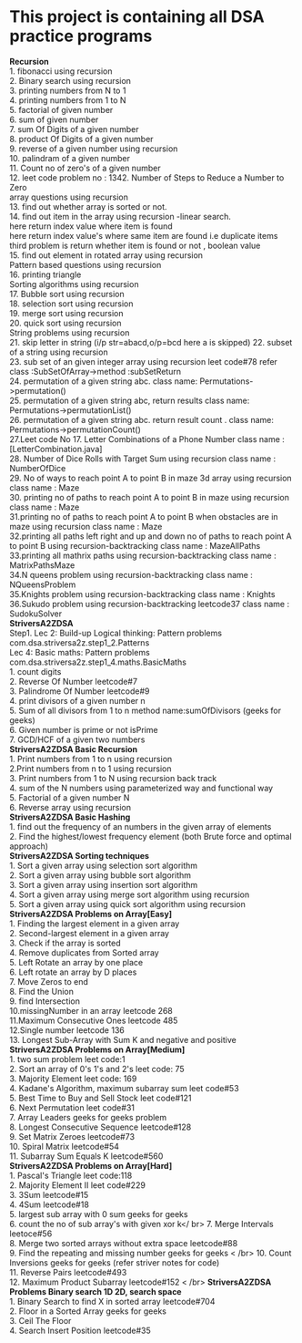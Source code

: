 # This project is containing all DSA practice programs

**Recursion** <br />
         1. fibonacci using recursion <br />
         2. Binary search using recursion <br />
         3. printing numbers from N to 1 <br />
         4. printing numbers from 1 to N <br />
         5. factorial of given number<br />
         6. sum  of given number<br />
         7. sum Of Digits of a given number <br />
         8. product Of Digits of a given number <br />
         9. reverse of a given number using recursion <br />
         10. palindram of a given number <br />
         11. Count no of zero's of a given number <br />
         12. leet code problem no : 1342. Number of Steps to Reduce a Number to Zero  <br />
         array questions using recursion <br />
         13. find out whether array is sorted or not. <br />
         14. find out item in the  array using recursion -linear search.<br />
             here return index value where item is found<br />
             here return index value's  where same item are found i.e duplicate items<br />
             third problem is return whether item is found or not , boolean value <br />
         15. find out element in rotated array using recursion <br />
         Pattern based questions using recursion <br />
         16. printing triangle <br />
         Sorting algorithms using recursion <br />
         17. Bubble sort using recursion <br />
         18. selection sort using recursion  <br />
         19. merge sort using recursion  <br />
         20. quick sort using recursion  <br />
         String problems using recursion <br />
         21. skip letter in string (i/p str=abacd,o/p=bcd here a is skipped)
         22. subset of a string using recursion<br />
         23. sub set of an given integer array using recursion leet code#78 refer class :SubSetOfArray->method :subSetReturn<br />
         24. permutation of a given string abc. class name: Permutations->permutation()<br />
         25. permutation of a given string abc, return results class name: Permutations->permutationList()<br />
         26. permutation of a given string abc. return result count . class name: Permutations->permutationCount()<br />
         27.Leet code No 17. Letter Combinations of a Phone Number class name :[LetterCombination.java]<br />
         28. Number of Dice Rolls with Target Sum using recursion class name : NumberOfDice <br />
         29. No of ways to reach point A to point B in maze 3d array using recursion class name : Maze <br />
         30. printing no of paths to reach  point A to point B in maze  using recursion class name : Maze <br />
         31.printing no of paths to reach  point A to point B when obstacles are in maze  using recursion class name : Maze <br />
         32.printing all paths left right and up and down no of paths to reach  point A to point B  using recursion-backtracking class name : MazeAllPaths <br />
         33.printing all mathrix paths using recursion-backtracking class name : MatrixPathsMaze <br />
         34.N queens problem using recursion-backtracking class name : NQueensProblem <br />
         35.Knights problem using recursion-backtracking class name : Knights <br />
         36.Sukudo problem using recursion-backtracking leetcode37 class name : SudokuSolver <br />
**StriversA2ZDSA** <br />
Step1. Lec 2: Build-up Logical thinking: Pattern problems com.dsa.striversa2z.step1_2.Patterns<br />
       Lec 4: Basic maths: Pattern problems com.dsa.striversa2z.step1_4.maths.BasicMaths<br />
             1. count digits <br />
             2. Reverse Of Number leetcode#7 <br />
             3. Palindrome Of Number leetcode#9 <br />
             4. print divisors of a given number n <br />
             5. Sum of all divisors from 1 to n method name:sumOfDivisors (geeks for geeks)<br />
             6. Given number is prime or not isPrime <br />
             7. GCD/HCF of a given two numbers <br />
**StriversA2ZDSA Basic Recursion** <br />
             1. Print numbers from 1 to n using recursion <br />
             2.Print numbers from n to 1 using recursion <br />
             3. Print numbers from 1 to N using recursion back track <br />
             4. sum of the N numbers using parameterized way and functional way  <br />
             5. Factorial of a given number  N  <br />
             6. Reverse array using recursion  <br />
**StriversA2ZDSA Basic Hashing** <br />
             1. find out the frequency of an numbers in the given array of elements <br />
             2. Find the highest/lowest frequency element (both Brute force and optimal  approach) <br />
**StriversA2ZDSA Sorting techniques** <br />
             1. Sort a given array using selection sort algorithm <br />
             2. Sort a given array using bubble sort algorithm <br />
             3. Sort a given array using insertion sort algorithm <br />
             4. Sort a given array using merge sort algorithm using recursion <br />
             5. Sort a given array using quick sort algorithm using recursion <br />
**StriversA2ZDSA Problems on Array[Easy]** <br />
             1. Finding the largest element in a given array <br />
             2. Second-largest element in a given  array <br />
             3. Check if the array is sorted <br />
             4. Remove duplicates from Sorted array <br />
             5. Left Rotate an array by one place <br />
             6. Left rotate an array by D places <br />
             7. Move Zeros to end <br />
             8. Find the Union <br />
             9. find Intersection<br />
             10.missingNumber in an array leetcode 268 <br />
             11.Maximum Consecutive Ones leetcode 485 <br />
             12.Single number leetcode 136 <br />
             13. Longest Sub-Array with Sum K and negative and positive <br />
**StriversA2ZDSA Problems on Array[Medium]** <br />
            1. two sum problem leet code:1 <br />
            2. Sort an array of 0's 1's and 2's leet code: 75<br />
            3. Majority Element leet code: 169 <br />
            4. Kadane's Algorithm, maximum subarray sum leet code#53<br />
            5. Best Time to Buy and Sell Stock leet code#121<br />
            6. Next Permutation leet code#31<br />
            7. Array Leaders geeks for geeks problem<br />
            8. Longest Consecutive Sequence leetcode#128<br />
            9. Set Matrix Zeroes leetcode#73<br />
            10. Spiral Matrix leetcode#54<br />
            11. Subarray Sum Equals K leetcode#560 <br />
**StriversA2ZDSA Problems on Array[Hard]** <br />
            1. Pascal's Triangle leet code:118 <br />
            2. Majority Element II leet code#229 <br />
            3. 3Sum leetcode#15 <br />
            4. 4Sum leetcode#18 <br />
            5. largest sub array with 0 sum geeks for geeks </br>
            6. count the no of sub array's with given xor k</ br>
            7. Merge Intervals leetoce#56 </br>
            8. Merge two sorted arrays without extra space leetcode#88 </br>
            9. Find the repeating and missing number geeks for geeks < /br>
            10. Count Inversions geeks for geeks (refer striver notes for code) </br >
            11. Reverse Pairs leetcode#493 </br>
            12. Maximum Product Subarray leetcode#152 < /br>
**StriversA2ZDSA Problems Binary search 1D 2D, search space** <br />
            1. Binary Search to find X in sorted array leetcode#704 </br>
            2. Floor in a Sorted Array  geeks for geeks</br>
            3. Ceil The Floor </br>
            4. Search Insert Position leetcode#35 </br>






























         


         

     


         
   